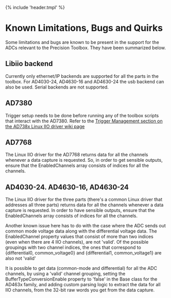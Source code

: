 {% include 'header.tmpl' %}
# Known Limitations, Bugs and Quirks

Some limitations and bugs are known to be present in the support for the ADCs relevant to the Precision Toolbox. They have been summarized below.

## Libiio backend

Currently only ethernet/IP backends are supported for all the parts in the toolbox. For AD4030-24, AD4630-16 and AD4630-24 the usb backend can also be used. Serial backends are not supported.  

## AD7380

Trigger setup needs to be done before running any of the toolbox scripts that interact with the AD7380. Refer to the [Trigger Management section on the AD738x Linux IIO driver wiki page](https://wiki.analog.com/resources/tools-software/linux-drivers/iio-adc/ad738x#trigger_management)

## AD7768

The Linux IIO driver for the AD7768 returns data for all the channels whenever a data capture is requested. So, in order to get sensible outputs, ensure that the EnabledChannels array consists of indices for all the channels. 

## AD4030-24. AD4630-16, AD4630-24

The Linux IIO driver for the three parts (there's a common Linux driver that addresses all three parts) returns data for all the channels whenever a data capture is requested. In order to have sensible outputs, ensure that the EnabledChannels array consists of indices for all the channels. 

Another known issue here has to do with the case where the ADC sends out common mode voltage data along with the differential voltage data. The EnabledChannel property values that consist of more than two indices (even when there are 4 IIO channels), are not 'valid'. Of the possible groupings with two channel indices, the ones that correspond to {differential0, common_voltage0} and {differential1, common_voltage1} are also not 'valid' 

It is possible to get data (common-mode and differential) for all the ADC channels, by using a 'valid' channel grouping, setting the BufferTypeConversionEnable property to 'false' in the Base class for the AD463x family, and adding custom parsing logic to extract the data for all IIO channels, from the 32-bit raw words you get from the data capture.



